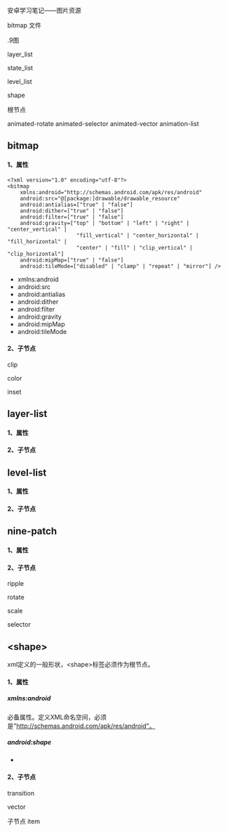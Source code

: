 安卓学习笔记——图片资源

bitmap 文件

.9图

layer_list

state_list

level_list

shape



根节点

animated-rotate
animated-selector
animated-vector
animation-list

## bitmap
#### 1、属性

	<?xml version="1.0" encoding="utf-8"?>
	<bitmap
	    xmlns:android="http://schemas.android.com/apk/res/android"
	    android:src="@[package:]drawable/drawable_resource"
	    android:antialias=["true" | "false"]
	    android:dither=["true" | "false"]
	    android:filter=["true" | "false"]
	    android:gravity=["top" | "bottom" | "left" | "right" | "center_vertical" |
	                      "fill_vertical" | "center_horizontal" | "fill_horizontal" |
	                      "center" | "fill" | "clip_vertical" | "clip_horizontal"]
	    android:mipMap=["true" | "false"]
	    android:tileMode=["disabled" | "clamp" | "repeat" | "mirror"] />

- xmlns:android
- android:src
- android:antialias
- android:dither
- android:filter
- android:gravity
- android:mipMap
- android:tileMode

#### 2、子节点

clip

color

inset

## layer-list
#### 1、属性

#### 2、子节点


## level-list
#### 1、属性

#### 2、子节点


## nine-patch
#### 1、属性

#### 2、子节点


ripple

rotate

scale

selector

## <shape\>
xml定义的一般形状，<shape\>标签必须作为根节点。

#### 1、属性
##### xmlns:android
必备属性。定义XML命名空间，必须是"http://schemas.android.com/apk/res/android"。

##### android:shape
- 

#### 2、子节点

transition

vector





子节点
item